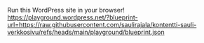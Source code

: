 Run this WordPress site in your browser! 
<https://playground.wordpress.net/?blueprint-url=https://raw.githubusercontent.com/saulirajala/kontentti-sauli-verkkosivu/refs/heads/main/playground/blueprint.json>

